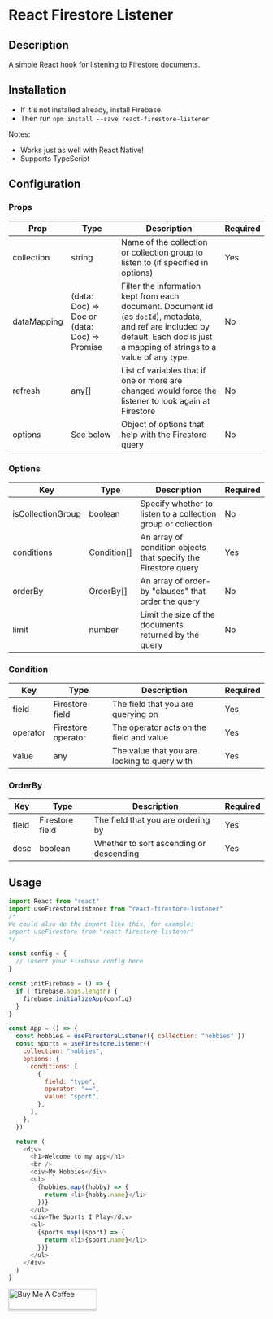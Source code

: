 # React Firestore Listener

## Description

A simple React hook for listening to Firestore documents.

## Installation

- If it's not installed already, install Firebase.
- Then run `npm install --save react-firestore-listener`

Notes:

- Works just as well with React Native!
- Supports TypeScript

## Configuration

### Props

| Prop        | Type                                              | Description                                                                                                                                                                        | Required |
| ----------- | ------------------------------------------------- | ---------------------------------------------------------------------------------------------------------------------------------------------------------------------------------- | -------- |
| collection  | string                                            | Name of the collection or collection group to listen to (if specified in options)                                                                                                  | Yes      |
| dataMapping | (data: Doc) => Doc or (data: Doc) => Promise<Doc> | Filter the information kept from each document. Document id (as `docId`), metadata, and ref are included by default. Each doc is just a mapping of strings to a value of any type. | No       |
| refresh     | any[]                                             | List of variables that if one or more are changed would force the listener to look again at Firestore                                                                              | No       |
| options     | See below                                         | Object of options that help with the Firestore query                                                                                                                               | No       |

### Options

| Key               | Type        | Description                                                    | Required |
| ----------------- | ----------- | -------------------------------------------------------------- | -------- |
| isCollectionGroup | boolean     | Specify whether to listen to a collection group or collection  | No       |
| conditions        | Condition[] | An array of condition objects that specify the Firestore query | Yes      |
| orderBy           | OrderBy[]   | An array of order-by "clauses" that order the query            | No       |
| limit             | number      | Limit the size of the documents returned by the query          | No       |

### Condition

| Key      | Type               | Description                                  | Required |
| -------- | ------------------ | -------------------------------------------- | -------- |
| field    | Firestore field    | The field that you are querying on           | Yes      |
| operator | Firestore operator | The operator acts on the field and value     | Yes      |
| value    | any                | The value that you are looking to query with | Yes      |

### OrderBy

| Key   | Type            | Description                             | Required |
| ----- | --------------- | --------------------------------------- | -------- |
| field | Firestore field | The field that you are ordering by      | Yes      |
| desc  | boolean         | Whether to sort ascending or descending | Yes      |

## Usage

```javascript
import React from "react"
import useFirestoreListener from "react-firestore-listener"
/*
We could also do the import like this, for example:
import useFirestore from "react-firestore-listener"
*/

const config = {
  // insert your Firebase config here
}

const initFirebase = () => {
  if (!firebase.apps.length) {
    firebase.initializeApp(config)
  }
}

const App = () => {
  const hobbies = useFirestoreListener({ collection: "hobbies" })
  const sports = useFirestoreListener({
    collection: "hobbies",
    options: {
      conditions: [
        {
          field: "type",
          operator: "==",
          value: "sport",
        },
      ],
    },
  })

  return (
    <div>
      <h1>Welcome to my app</h1>
      <br />
      <div>My Hobbies</div>
      <ul>
        {hobbies.map((hobby) => {
          return <li>{hobby.name}</li>
        })}
      </ul>
      <div>The Sports I Play</div>
      <ul>
        {sports.map((sport) => {
          return <li>{sport.name}</li>
        })}
      </ul>
    </div>
  )
}
```

<a href="https://www.buymeacoffee.com/patrickspafford" target="_blank"><img src="https://www.buymeacoffee.com/assets/img/custom_images/orange_img.png" alt="Buy Me A Coffee" style="height: 41px !important;width: 174px !important;box-shadow: 0px 3px 2px 0px rgba(190, 190, 190, 0.5) !important;-webkit-box-shadow: 0px 3px 2px 0px rgba(190, 190, 190, 0.5) !important;" ></a>
